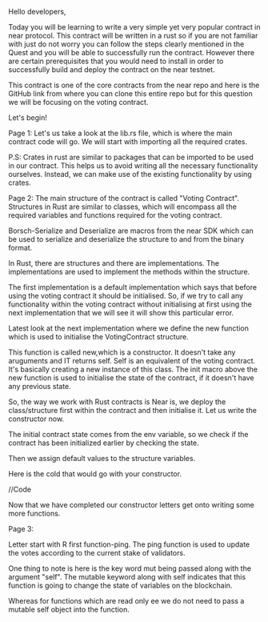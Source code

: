 Hello developers,

Today you will be learning to write a very simple yet very popular contract in near protocol. This contract will be written in a rust so if you are not familiar with just do not worry you can follow the steps clearly mentioned in the Quest and you will be able to successfully run the contract.
However there are certain prerequisites that you would need to install in order to successfully build and deploy the contract on the near testnet.

This contract is one of the core contracts from the near repo and here is the GitHub link from where you can clone this entire repo but for this question we will be focusing on the voting contract.

Let's begin!


Page 1:
Let's us take a look at the lib.rs file, which is where the main contract code will go.
We will start with importing all the required crates.

P.S: Crates in rust are similar to packages that can be imported to be used in our contract. This helps us to avoid writing all the necessary functionality ourselves. Instead, we can make use of the existing functionality by using crates.



Page 2:
The main structure of the contract is called "Voting Contract". Structures in Rust are similar to classes, which will encompass all the required variables and functions required for the voting contract.

Borsch-Serialize and Deserialize are macros from the near SDK which can be used to serialize and deserialize the structure to and from the binary format.

In Rust, there are structures and there are implementations. The implementations are used to implement the methods within the structure.

The first implementation is a default implementation which says that before using the voting contract it should be initialised. So, if we try to call any functionality within the voting contract without initialising at first using the next implementation that we will see it will show this particular error.

Latest look at the next implementation where we define the new function which is used to initialise the VotingContract structure.

This function is called new,which is a constructor. It doesn't take any aruguments and IT returns self. Self is an equivalent of the voting contract. It's basically creating a new instance of this class.
The init macro above the new function is used to initialise the state of the contract, if it doesn't have any previous state.

So, the way we work with Rust contracts is Near is, we deploy the class/structure first within the contract and then initialise it. Let us write the constructor now. 

The initial contract state comes from the env variable, so we check if the contract has been initialized earlier by checking the state.

Then we assign default values to the structure variables.

Here is the cold that would go with your constructor. 

//Code

Now that we have completed our constructor letters get onto writing some more functions.

Page 3:

Letter start with R first function-ping.
The ping function is used to update the votes according to the current stake of validators.

One thing to note is here is the key word mut being passed along with the argument "self".
The mutable keyword along with self indicates that this function is going to change the state of variables on the blockchain.

Whereas for functions which are read only ee we do not need to pass a mutable self object into the function.
